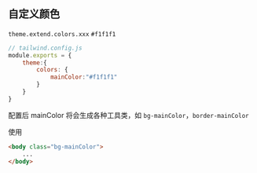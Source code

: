 ## 自定义颜色

`theme.extend.colors.xxx` `#f1f1f1`

```js
// tailwind.config.js
module.exports = {
	theme:{
		colors: {
			mainColor:"#f1f1f1"
		}
	}
}
```

配置后 mainColor 将会生成各种工具类，如 `bg-mainColor`，`border-mainColor`

使用

```html
<body class="bg-mainColor">
	...
</body>
```